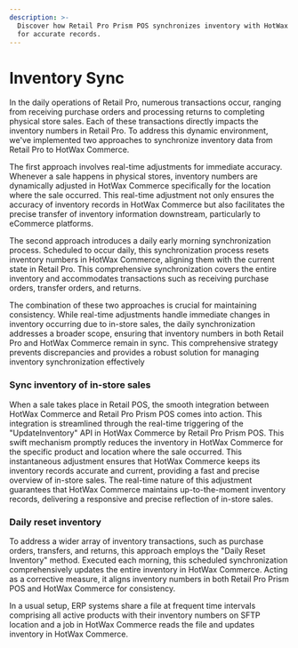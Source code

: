 ```yaml
---
description: >-
  Discover how Retail Pro Prism POS synchronizes inventory with HotWax Commerce
  for accurate records.
---
```


# Inventory Sync

In the daily operations of Retail Pro, numerous transactions occur, ranging from receiving purchase orders and processing returns to completing physical store sales. Each of these transactions directly impacts the inventory numbers in Retail Pro. To address this dynamic environment, we've implemented two approaches to synchronize inventory data from Retail Pro to HotWax Commerce.

The first approach involves real-time adjustments for immediate accuracy. Whenever a sale happens in physical stores, inventory numbers are dynamically adjusted in HotWax Commerce specifically for the location where the sale occurred. This real-time adjustment not only ensures the accuracy of inventory records in HotWax Commerce but also facilitates the precise transfer of inventory information downstream, particularly to eCommerce platforms.

The second approach introduces a daily early morning synchronization process. Scheduled to occur daily, this synchronization process resets inventory numbers in HotWax Commerce, aligning them with the current state in Retail Pro. This comprehensive synchronization covers the entire inventory and accommodates transactions such as receiving purchase orders, transfer orders, and returns.

The combination of these two approaches is crucial for maintaining consistency. While real-time adjustments handle immediate changes in inventory occurring due to in-store sales, the daily synchronization addresses a broader scope, ensuring that inventory numbers in both Retail Pro and HotWax Commerce remain in sync. This comprehensive strategy prevents discrepancies and provides a robust solution for managing inventory synchronization effectively

### Sync inventory of in-store sales

When a sale takes place in Retail POS, the smooth integration between HotWax Commerce and Retail Pro Prism POS comes into action. This integration is streamlined through the real-time triggering of the "UpdateInventory" API in HotWax Commerce by Retail Pro Prism POS. This swift mechanism promptly reduces the inventory in HotWax Commerce for the specific product and location where the sale occurred. This instantaneous adjustment ensures that HotWax Commerce keeps its inventory records accurate and current, providing a fast and precise overview of in-store sales. The real-time nature of this adjustment guarantees that HotWax Commerce maintains up-to-the-moment inventory records, delivering a responsive and precise reflection of in-store sales.

### Daily reset inventory

To address a wider array of inventory transactions, such as purchase orders, transfers, and returns, this approach employs the "Daily Reset Inventory" method. Executed each morning, this scheduled synchronization comprehensively updates the entire inventory in HotWax Commerce. Acting as a corrective measure, it aligns inventory numbers in both Retail Pro Prism POS and HotWax Commerce for consistency.

In a usual setup, ERP systems share a file at frequent time intervals comprising all active products with their inventory numbers on SFTP location and a job in HotWax Commerce reads the file and updates inventory in HotWax Commerce.
